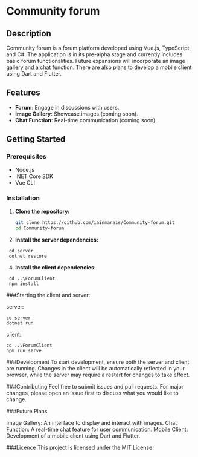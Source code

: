 # Community forum

## Description

Community forum is a forum platform developed using Vue.js, TypeScript, and C#. The application is in its pre-alpha stage and currently includes basic forum functionalities. 
Future expansions will incorporate an image gallery and a chat function. 
There are also plans to develop a mobile client using Dart and Flutter.

## Features

- **Forum**: Engage in discussions with users.
- **Image Gallery**: Showcase images (coming soon).
- **Chat Function**: Real-time communication (coming soon).

## Getting Started

### Prerequisites

- Node.js
- .NET Core SDK
- Vue CLI

### Installation

1. **Clone the repository:**

   ```bash
   git clone https://github.com/iainmarais/Community-forum.git
   cd Community-forum
   ```
2. **Install the server dependencies:**
  ```
   cd server
   dotnet restore
  ``` 
4. **Install the client dependencies:**
  ```
   cd ..\ForumClient
   npm install
  ```

###Starting the client and server:

server: 
```
cd server
dotnet run
```
client:
```
cd ..\ForumClient
npm run serve
```

###Development
To start development, ensure both the server and client are running. Changes in the client will be automatically reflected in your browser, while the server may require a restart for changes to take effect.

###Contributing
Feel free to submit issues and pull requests. For major changes, please open an issue first to discuss what you would like to change.

###Future Plans

Image Gallery: An interface to display and interact with images.
Chat Function: A real-time chat feature for user communication.
Mobile Client: Development of a mobile client using Dart and Flutter.

###Licence
This project is licensed under the MIT License.
